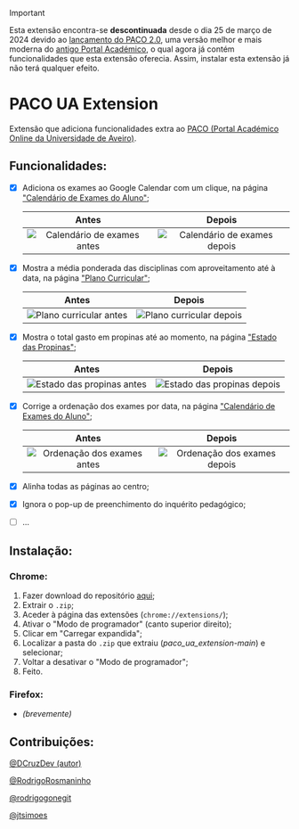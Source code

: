 > [!IMPORTANT]  
> Esta extensão encontra-se **descontinuada** desde o dia 25 de março de 2024 devido ao [lançamento do PACO 2.0](https://www.ua.pt/pt/noticias/11/86116), uma versão melhor e mais moderna do [antigo Portal Académico](https://paco.ua.pt/), o qual agora já contém funcionalidades que esta extensão oferecia. Assim, instalar esta extensão já não terá qualquer efeito.

# PACO UA Extension
Extensão que adiciona funcionalidades extra ao [PACO (Portal Académico Online da Universidade de Aveiro)](https://paco.ua.pt/).

## Funcionalidades:

- [x] Adiciona os exames ao Google Calendar com um clique, na página ["Calendário de Exames do Aluno"](https://paco.ua.pt/secvirtual/c_calendarioDeExames.asp);

    | Antes | Depois |
    | :-: | :-: |
    | ![Calendário de exames antes](/../docs/exams-before.png) | ![Calendário de exames depois](/../docs/exams-after.png) |

- [x] Mostra a média ponderada das disciplinas com aproveitamento até à data, na página ["Plano Curricular"](https://paco.ua.pt/secvirtual/c_planocurr.asp);

    | Antes | Depois |
    | :-: | :-: |
    | ![Plano curricular antes](/../docs/average-before.png) | ![Plano curricular depois](/../docs/average-after.png) |

- [x] Mostra o total gasto em propinas até ao momento, na página ["Estado das Propinas"](https://paco.ua.pt/secvirtual/c_estadoDasProprinas.asp);

    | Antes | Depois |
    | :-: | :-: |
    | ![Estado das propinas antes](/../docs/tuition-before.png) | ![Estado das propinas depois](/../docs/tuition-after.png) |

- [x] Corrige a ordenação dos exames por data, na página ["Calendário de Exames do Aluno"](https://paco.ua.pt/secvirtual/c_calendarioDeExames.asp);

    | Antes | Depois |
    | :-: | :-: |
    | ![Ordenação dos exames antes](/../docs/sorting-before.png) | ![Ordenação dos exames depois](/../docs/sorting-after.png) |

<!-- - [ ] Inverte dias da semana e horas do dia, *brevemente* na página ["Horário"](https://paco.ua.pt/secvirtual/c_estadoDasProprinas.asp); -->

- [x] Alinha todas as páginas ao centro;

- [x] Ignora o pop-up de preenchimento do inquérito pedagógico;

<!-- - [ ] Implementa dark mode em todas as páginas, *brevemente* -->

- [ ] ...

## Instalação:

### Chrome:

1. Fazer download do repositório [aqui](https://github.com/jtsimoes/paco_ua_extension/archive/main.zip);
1. Extrair o `.zip`;
1. Aceder à página das extensões (`chrome://extensions/`);
1. Ativar o "Modo de programador" (canto superior direito);
1. Clicar em "Carregar expandida";
1. Localizar a pasta do `.zip` que extraiu (*paco_ua_extension-main*) e selecionar;
1. Voltar a desativar o "Modo de programador";
1. Feito.

### Firefox:

- *(brevemente)*

## Contribuições:

[@DCruzDev (autor)](https://github.com/DCruzDev)

[@RodrigoRosmaninho](https://github.com/RodrigoRosmaninho)

[@rodrigogonegit](https://github.com/rodrigogonegit)

[@jtsimoes](https://github.com/jtsimoes)

